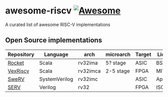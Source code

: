 # awesome-riscv [![Awesome](https://awesome.re/badge.svg)](https://awesome.re)

A curated list of awesome RISC-V implementations

## Open Source implementations

|Repository|Language|arch|microarch|Target|License|
|-|-|-|-|-|-|
|[Rocket](https://github.com/chipsalliance/rocket-chip)|Scala|rv32ima|5? stage|ASIC|BSD|
|[VexRiscv](https://github.com/SpinalHDL/VexRiscv)|Scala|rv32imca|2-5 stage|FPGA|MIT|
|[SweRV](https://github.com/chipsalliance/Cores-SweRV)|SystemVerilog|rv32imc||ASIC|Apache2|
|[SERV](https://github.com/olofk/serv)|Verilog|rv32||FPGA|ISC|





